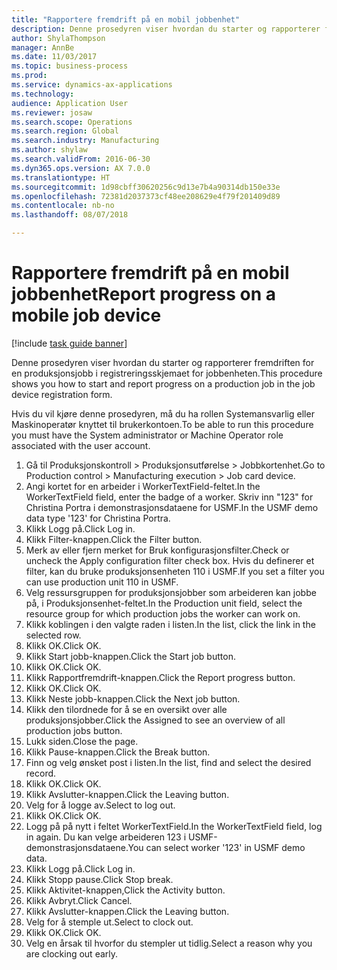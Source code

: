 ```yaml
--- 
title: "Rapportere fremdrift på en mobil jobbenhet"
description: Denne prosedyren viser hvordan du starter og rapporterer fremdriften for en produksjonsjobb i registreringsskjemaet for jobbenheten.
author: ShylaThompson
manager: AnnBe
ms.date: 11/03/2017
ms.topic: business-process
ms.prod: 
ms.service: dynamics-ax-applications
ms.technology: 
audience: Application User
ms.reviewer: josaw
ms.search.scope: Operations
ms.search.region: Global
ms.search.industry: Manufacturing
ms.author: shylaw
ms.search.validFrom: 2016-06-30
ms.dyn365.ops.version: AX 7.0.0
ms.translationtype: HT
ms.sourcegitcommit: 1d98cbff30620256c9d13e7b4a90314db150e33e
ms.openlocfilehash: 72381d2037373cf48ee208629e4f79f201409d89
ms.contentlocale: nb-no
ms.lasthandoff: 08/07/2018

---
```

# <a name="report-progress-on-a-mobile-job-device"></a><span data-ttu-id="59131-103">Rapportere fremdrift på en mobil jobbenhet</span><span class="sxs-lookup"><span data-stu-id="59131-103">Report progress on a mobile job device</span></span>

[!include [task guide banner](../../includes/task-guide-banner.md)]

<span data-ttu-id="59131-104">Denne prosedyren viser hvordan du starter og rapporterer fremdriften for en produksjonsjobb i registreringsskjemaet for jobbenheten.</span><span class="sxs-lookup"><span data-stu-id="59131-104">This procedure shows you how to start and report progress on a production job in the job device registration form.</span></span>



<span data-ttu-id="59131-105">Hvis du vil kjøre denne prosedyren, må du ha rollen Systemansvarlig eller Maskinoperatør knyttet til brukerkontoen.</span><span class="sxs-lookup"><span data-stu-id="59131-105">To be able to run this procedure you must have the System administrator or Machine Operator role associated with the user account.</span></span>

1. <span data-ttu-id="59131-106">Gå til Produksjonskontroll > Produksjonsutførelse > Jobbkortenhet.</span><span class="sxs-lookup"><span data-stu-id="59131-106">Go to Production control > Manufacturing execution > Job card device.</span></span>
2. <span data-ttu-id="59131-107">Angi kortet for en arbeider i WorkerTextField-feltet.</span><span class="sxs-lookup"><span data-stu-id="59131-107">In the WorkerTextField field, enter the badge of a worker.</span></span> <span data-ttu-id="59131-108">Skriv inn "123" for Christina Portra i demonstrasjonsdataene for USMF.</span><span class="sxs-lookup"><span data-stu-id="59131-108">In the USMF demo data type '123' for Christina Portra.</span></span>
3. <span data-ttu-id="59131-109">Klikk Logg på.</span><span class="sxs-lookup"><span data-stu-id="59131-109">Click Log in.</span></span>
4. <span data-ttu-id="59131-110">Klikk Filter-knappen.</span><span class="sxs-lookup"><span data-stu-id="59131-110">Click the Filter button.</span></span>
5. <span data-ttu-id="59131-111">Merk av eller fjern merket for Bruk konfigurasjonsfilter.</span><span class="sxs-lookup"><span data-stu-id="59131-111">Check or uncheck the Apply configuration filter check box.</span></span> <span data-ttu-id="59131-112">Hvis du definerer et filter, kan du bruke produksjonsenheten 110 i USMF.</span><span class="sxs-lookup"><span data-stu-id="59131-112">If you set a filter you can use production unit 110 in USMF.</span></span>
6. <span data-ttu-id="59131-113">Velg ressursgruppen for produksjonsjobber som arbeideren kan jobbe på, i Produksjonsenhet-feltet.</span><span class="sxs-lookup"><span data-stu-id="59131-113">In the Production unit field, select the resource group for which production jobs the worker can work on.</span></span>
7. <span data-ttu-id="59131-114">Klikk koblingen i den valgte raden i listen.</span><span class="sxs-lookup"><span data-stu-id="59131-114">In the list, click the link in the selected row.</span></span>
8. <span data-ttu-id="59131-115">Klikk OK.</span><span class="sxs-lookup"><span data-stu-id="59131-115">Click OK.</span></span>
9. <span data-ttu-id="59131-116">Klikk Start jobb-knappen.</span><span class="sxs-lookup"><span data-stu-id="59131-116">Click the Start job button.</span></span>
10. <span data-ttu-id="59131-117">Klikk OK.</span><span class="sxs-lookup"><span data-stu-id="59131-117">Click OK.</span></span>
11. <span data-ttu-id="59131-118">Klikk Rapportfremdrift-knappen.</span><span class="sxs-lookup"><span data-stu-id="59131-118">Click the Report progress button.</span></span>
12. <span data-ttu-id="59131-119">Klikk OK.</span><span class="sxs-lookup"><span data-stu-id="59131-119">Click OK.</span></span>
13. <span data-ttu-id="59131-120">Klikk Neste jobb-knappen.</span><span class="sxs-lookup"><span data-stu-id="59131-120">Click the Next job button.</span></span>
14. <span data-ttu-id="59131-121">Klikk den tilordnede for å se en oversikt over alle produksjonsjobber.</span><span class="sxs-lookup"><span data-stu-id="59131-121">Click the Assigned to see an overview of all production jobs button.</span></span>
15. <span data-ttu-id="59131-122">Lukk siden.</span><span class="sxs-lookup"><span data-stu-id="59131-122">Close the page.</span></span>
16. <span data-ttu-id="59131-123">Klikk Pause-knappen.</span><span class="sxs-lookup"><span data-stu-id="59131-123">Click the Break button.</span></span>
17. <span data-ttu-id="59131-124">Finn og velg ønsket post i listen.</span><span class="sxs-lookup"><span data-stu-id="59131-124">In the list, find and select the desired record.</span></span>
18. <span data-ttu-id="59131-125">Klikk OK.</span><span class="sxs-lookup"><span data-stu-id="59131-125">Click OK.</span></span>
19. <span data-ttu-id="59131-126">Klikk Avslutter-knappen.</span><span class="sxs-lookup"><span data-stu-id="59131-126">Click the Leaving button.</span></span>
20. <span data-ttu-id="59131-127">Velg for å logge av.</span><span class="sxs-lookup"><span data-stu-id="59131-127">Select to log out.</span></span>
21. <span data-ttu-id="59131-128">Klikk OK.</span><span class="sxs-lookup"><span data-stu-id="59131-128">Click OK.</span></span>
22. <span data-ttu-id="59131-129">Logg på på nytt i feltet WorkerTextField.</span><span class="sxs-lookup"><span data-stu-id="59131-129">In the WorkerTextField field, log in again.</span></span> <span data-ttu-id="59131-130">Du kan velge arbeideren 123 i USMF-demonstrasjonsdataene.</span><span class="sxs-lookup"><span data-stu-id="59131-130">You can select worker '123' in USMF demo data.</span></span>
23. <span data-ttu-id="59131-131">Klikk Logg på.</span><span class="sxs-lookup"><span data-stu-id="59131-131">Click Log in.</span></span>
24. <span data-ttu-id="59131-132">Klikk Stopp pause.</span><span class="sxs-lookup"><span data-stu-id="59131-132">Click Stop break.</span></span>
25. <span data-ttu-id="59131-133">Klikk Aktivitet-knappen,</span><span class="sxs-lookup"><span data-stu-id="59131-133">Click the Activity button.</span></span>
26. <span data-ttu-id="59131-134">Klikk Avbryt.</span><span class="sxs-lookup"><span data-stu-id="59131-134">Click Cancel.</span></span>
27. <span data-ttu-id="59131-135">Klikk Avslutter-knappen.</span><span class="sxs-lookup"><span data-stu-id="59131-135">Click the Leaving button.</span></span>
28. <span data-ttu-id="59131-136">Velg for å stemple ut.</span><span class="sxs-lookup"><span data-stu-id="59131-136">Select to clock out.</span></span>
29. <span data-ttu-id="59131-137">Klikk OK.</span><span class="sxs-lookup"><span data-stu-id="59131-137">Click OK.</span></span>
30. <span data-ttu-id="59131-138">Velg en årsak til hvorfor du stempler ut tidlig.</span><span class="sxs-lookup"><span data-stu-id="59131-138">Select a reason why you are clocking out early.</span></span>


